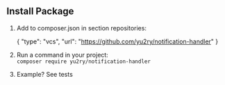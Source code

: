 ## Install Package

1. Add to composer.json in section repositories:


    {
        "type": "vcs",
        "url": "https://github.com/yu2ry/notification-handler"
    }


2. Run a command in your project:
   <br>`composer require yu2ry/notification-handler`
   

3. Example? See tests